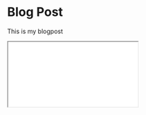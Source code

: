 # Blog Post

This is my blogpost

<iframe style+"width:650px; height:750px; src="processing/empty-example/index.html"></iframe>
